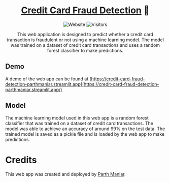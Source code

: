 <div align="center">
  
# [Credit Card Fraud Detection](https://credit-card-fraud-detection-parthmaniar.streamlit.app/) 🚨

![Website](https://img.shields.io/website?up_message=online&style=flat-square&url=https://credit-card-fraud-detection-parthmaniar.streamlit.app/)
![Visitors](https://visitor-badge.laobi.icu/badge?page_id=officialpm.creditcard-fraud)

This web application is designed to predict whether a credit card transaction is fraudulent or not using a machine learning model. The model was trained on a dataset of credit card transactions and uses a random forest classifier to make predictions.

</div>

## Demo
A demo of the web app can be found at [https://credit-card-fraud-detection-parthmaniar.streamlit.app](https://credit-card-fraud-detection-parthmaniar.streamlit.app/)

## Model
The machine learning model used in this web app is a random forest classifier that was trained on a dataset of credit card transactions. The model was able to achieve an accuracy of around 99% on the test data. The trained model is saved as a pickle file and is loaded by the web app to make predictions.

# Credits
This web app was created and deployed by [Parth Maniar](https://parthmaniar.tech).


